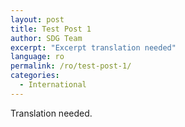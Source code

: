 ```yaml
---
layout: post
title: Test Post 1
author: SDG Team
excerpt: "Excerpt translation needed"
language: ro
permalink: /ro/test-post-1/
categories:
  - International
---
```


Translation needed.
